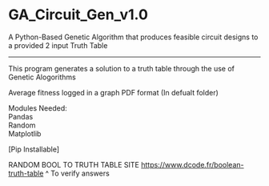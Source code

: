 # GA_Circuit_Gen_v1.0
A Python-Based Genetic Algorithm that produces feasible circuit designs to a provided 2 input Truth Table

----------------------------------------------------------------------------------------------------------


 This program generates a solution to a truth table
 through the use of Genetic Alogorithms


 Average fitness logged in a graph
 PDF format (In defualt folder)


 Modules Needed:   
    Pandas           
    Random           
    Matplotlib       
                     
  [Pip Installable]  




  RANDOM BOOL TO TRUTH TABLE SITE
  https://www.dcode.fr/boolean-truth-table
  ^ To verify answers
